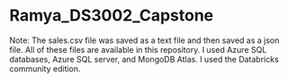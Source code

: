 # Ramya_DS3002_Capstone

Note: The sales.csv file was saved as a text file and then saved as a json file. All of these files are available in this repository.
I used Azure SQL databases, Azure SQL server, and MongoDB Atlas. I used the Databricks community edition.
